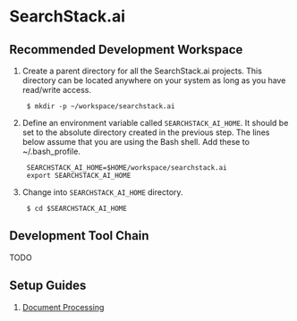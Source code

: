 # SearchStack.ai

## Recommended Development Workspace

1. Create a parent directory for all the SearchStack.ai projects. This directory can be located 
   anywhere on your system as long as you have read/write access. 
   
        $ mkdir -p ~/workspace/searchstack.ai
        
2. Define an environment variable called `SEARCHSTACK_AI_HOME`. It should be set to the absolute
   directory created in the previous step. The lines below assume that you are using the Bash
   shell. Add these to ~/.bash_profile.

        SEARCHSTACK_AI_HOME=$HOME/workspace/searchstack.ai
        export SEARCHSTACK_AI_HOME

3. Change into `SEARCHSTACK_AI_HOME` directory. 

        $ cd $SEARCHSTACK_AI_HOME


## Development Tool Chain

TODO

## Setup Guides

1. [Document Processing](setup/document-processor.md)